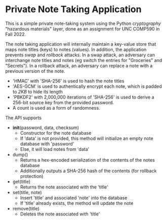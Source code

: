 # Private Note Taking Application

This is a simple private note-taking system using the Python *cryptography* "hazardous materials" layer, done as an assignment for UNC COMP590 in Fall 2022.

The note taking application will internally maintain a key-value store that maps note titles (keys) to notes (values). In addition, the application prevents *swap* and *rollback* attacks. In a swap attack, an adversary can interchange note titles and notes (eg switch the entries for "Groceries" and "Secrets"). In a rollback attack, an adversary can replace a note with a previous version of the note.

- 'HMAC' with 'SHA-256' is used to hash the note titles
- 'AES-GCM' is used to authentically encrypt each note, which is padded to *2KB* to hide its length
- 'PBKDF2' with 2,000,000 iterations of 'SHA-256' is used to derive a 256-bit source key from the provided password.
- A count is used as a form of randomness.

The API supports 
- __init__(password, data, checksum)
  - Constructor for the note database
  - If 'data' is not provided, this method will initialize an empty note database with 'password'
  - Else, it will load notes from 'data'
- dump()
  - Returns a hex-encoded serialization of the contents of the notes database
  - Additionally outputs a SHA-256 hash of the contents (for rollback protection)
- get(title)
  - Returns the note associated with the 'title'
- set(title, note)
  - Insert 'title' and associated 'note' into the database
  - If 'title' already exists, the method will update the note
- remove(title)
  - Deletes the note associated with 'title'

